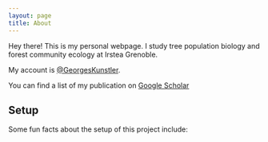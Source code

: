 ```yaml
---
layout: page
title: About
---
```


<p class="message">
  Hey there! This is my personal webpage. I study tree population
  biology and forest community ecology at Irstea Grenoble.
</p>

My <i class="fa fa-twitter"></i> account is [@GeorgesKunstler](https://twitter.com/GeorgesKunstler).

<i class="fa fa-google"></i> You can find a list of my publication on [Google Scholar](https://scholar.google.com/citations?user=SlIUBF4AAAAJ&hl=en)


<i class="fa fa-github"></i> 
## Setup

Some fun facts about the setup of this project include:

